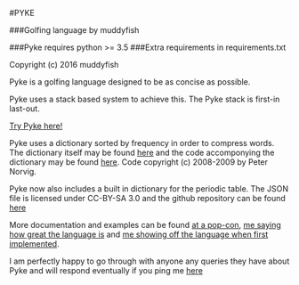 #PYKE

###Golfing language by muddyfish

###Pyke requires python >= 3.5
###Extra requirements in requirements.txt

Copyright (c) 2016 muddyfish

Pyke is a golfing language designed to be as concise as possible.

Pyke uses a stack based system to achieve this. The Pyke stack is first-in last-out.



[Try Pyke here!](http://pyke.catbus.co.uk/)

Pyke uses a dictionary sorted by frequency in order to compress words. The dictionary itself may be found [here](http://norvig.com/ngrams/count_1w.txt) and the code accomponying the dictionary may be found [here](http://norvig.com/ngrams/). Code copyright (c) 2008-2009 by Peter Norvig.

Pyke now also includes a built in dictionary for the periodic table. The JSON file is licensed under CC-BY-SA 3.0 and the github repository can be found [here](https://github.com/Bowserinator/Periodic-Table-JSON)

More documentation and examples can be found [at a pop-con](http://codegolf.stackexchange.com/questions/44680/showcase-your-language-one-vote-at-a-time/86606#86606), [me saying how great the language is](http://meta.codegolf.stackexchange.com/questions/9619/advocate-languages-to-golf-in/9636#9636) and [me showing off the language when first implemented](http://meta.codegolf.stackexchange.com/questions/6918/what-programming-languages-have-been-created-by-ppcg-users/8627#8627).

I am perfectly happy to go through with anyone any queries they have about Pyke and will respond eventually if you ping me [here](http://chat.stackexchange.com/rooms/43566/pyke-language)
